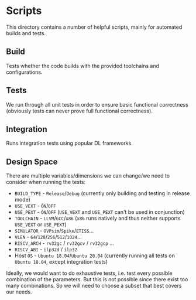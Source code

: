 # Scripts
This directory contains a number of helpful scripts, mainly for automated builds and tests.

## Build
Tests whether the code builds with the provided toolchains and configurations.

## Tests
We run through all unit tests in order to ensure basic functional correctness (obviously tests can never prove full functional correctness).

## Integration
Runs integration tests using popular DL frameworks.

## Design Space
There are multiple variables/dimensions we can change/we need to consider when running the tests:
- `BUILD_TYPE` - `Release`/`Debug` (currently only building and testing in release mode)
- `USE_VEXT` - `ÒN`/`OFF`
- `USE_PEXT` - `ÒN`/`OFF` (`USE_VEXT` and `USE_PEXT` can't be used in conjunction)
- `TOOLCHAIN` - `LLVM`/`GCC`/`x86` (`x86` runs natively and thus neither supports `USE_VEXT` or `USE_PEXT`)
- `SIMULATOR` - `OVPsim`/`Spike`/`ETISS`...
- `VLEN` - `64`/`128`/`256`/`512`/`1024`...
- `RISCV_ARCH` - `rv32gc` / `rv32gcv` / `rv32gcp` ...
- `RISCV_ABI` - `ilp32d` / `ilp32`
- Host `OS` - `Ubuntu 18.04`/`Ubuntu 20.04` (currently running all tests on `Ubuntu 18.04`, except integration tests)  

Ideally, we would want to do exhaustive tests, i.e. test every possible combination of the parameters. But this is not possible since there exist too many combinations. So we will need to choose a subset that best covers our needs.
